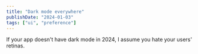```yaml
---
title: "Dark mode everywhere"
publishDate: "2024-01-03"
tags: ["ui", "preference"]
---
```


If your app doesn't have dark mode in 2024, I assume you hate your users' retinas.